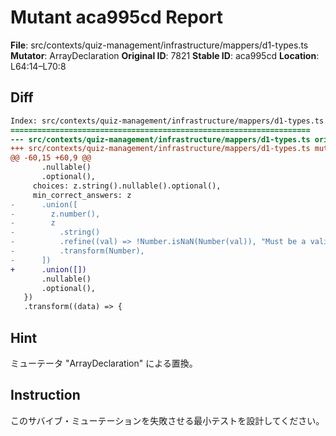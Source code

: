 # Mutant aca995cd Report

**File**: src/contexts/quiz-management/infrastructure/mappers/d1-types.ts
**Mutator**: ArrayDeclaration
**Original ID**: 7821
**Stable ID**: aca995cd
**Location**: L64:14–L70:8

## Diff

```diff
Index: src/contexts/quiz-management/infrastructure/mappers/d1-types.ts
===================================================================
--- src/contexts/quiz-management/infrastructure/mappers/d1-types.ts	original
+++ src/contexts/quiz-management/infrastructure/mappers/d1-types.ts	mutated #7821
@@ -60,15 +60,9 @@
       .nullable()
       .optional(),
     choices: z.string().nullable().optional(),
     min_correct_answers: z
-      .union([
-        z.number(),
-        z
-          .string()
-          .refine((val) => !Number.isNaN(Number(val)), "Must be a valid number")
-          .transform(Number),
-      ])
+      .union([])
       .nullable()
       .optional(),
   })
   .transform((data) => {
```

## Hint

ミューテータ "ArrayDeclaration" による置換。

## Instruction

このサバイブ・ミューテーションを失敗させる最小テストを設計してください。
